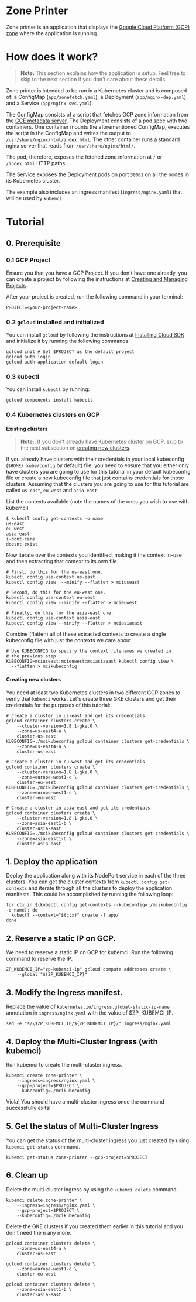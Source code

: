 # Zone Printer

Zone printer is an application that displays the
[Google Cloud Platform (GCP) zone](https://cloud.google.com/compute/docs/regions-zones/)
where the application is running. 

# How does it work?

> **Note:** This section explains how the application is setup. Feel free to skip to the next section if you don't care about these
details. 

Zone printer is intended to be run in a Kubernetes cluster and is
composed of: a ConfigMap (`app/zonefetch.yaml`), a Deployment
(`app/nginx-dep.yaml`) and a Service (`app/nginx-svc.yaml`).

The ConfigMap consists of a script that fetches GCP zone
information from the
[GCE metadata server](https://cloud.google.com/compute/docs/storing-retrieving-metadata). The Deployment consists of a pod
spec with two containers. One container mounts the aforementioned
ConfigMap, executes the script in the ConfigMap and writes the
output to `/usr/share/nginx/html/index.html`. The other container
runs a standard nginx server that reads from `/usr/share/nginx/html/`.

The pod, therefore, exposes the fetched zone information at
`/` or `/index.html` HTTP paths.

The Service exposes the Deployment pods on port `30061` on all the
nodes in its Kubernetes cluster.

The example also includes an Ingress manifest (`ingress/nginx.yaml`)
that will be used by `kubemci`.

# Tutorial

## 0. Prerequisite

### 0.1 GCP Project

Ensure you that you have a GCP Project. If you don't have one already,
you can create a project by following the instructions at
[Creating and Managing Projects](https://cloud.google.com/resource-manager/docs/creating-managing-projects).

After your project is created, run the following command in your
terminal:

```shell
PROJECT=<your-project-name>
```

### 0.2 `gcloud` installed and initialized

You can install `gcloud` by following the instructions at
[Installing Cloud SDK](https://cloud.google.com/sdk/downloads) and
initialize it by running the following commands:

```shell
gcloud init # Set $PROJECT as the default project
gcloud auth login
gcloud auth application-default login
```

### 0.3 kubectl

You can install `kubectl` by running:

```shell
gcloud components install kubectl
```

### 0.4 Kubernetes clusters on GCP

#### Existing clusters

> **Note:**: If you don't already have Kubernetes cluster on GCP,
skip to the next subsection on [creating new clusters](#creating-new-clusters).

If you already have clusters with their credentials in your local
kubeconfig (`$HOME/.kube/config` by default) file, you need to ensure
that you either only have clusters you are going to use for this
tutorial in your default kubeconfig file or create a new kubeconfig
file that just contains credentials for those clusters. Assuming that
the clusters you are going to use for this tutorial are called
`us-east`, `eu-west` and `asia-east`.

List the contexts available (note the names of the ones you wish to
use with kubemci)

```shell
$ kubectl config get-contexts -o name
us-east
eu-west
asia-east
i-dont-care
doesnt-exist
```

Now iterate over the contexts you identified, making it the context
in-use and then extracting that context to its own file.

```shell
# First, do this for the us-east one.
kubectl config use-context us-east
kubectl config view  --minify --flatten > mciuseast

# Second, do this for the eu-west one.
kubectl config use-context eu-west
kubectl config view --minify --flatten > mcieuwest

# Finally, do this for the asia-east one.
kubectl config use-context asia-east
kubectl config view --minify --flatten > mciasiaeast
```

Combine (flatten) all of these extracted contexts to create a
single kubeconfig file with just the contexts we care about

```shell
# Use KUBECONFIG to specify the context filenames we created in
# the previous step
KUBECONFIG=mciuseast:mcieuwest:mciasiaeast kubectl config view \
  --flatten > mcikubeconfig
```

#### Creating new clusters

You need at least two Kubernetes clusters in two different GCP zones to
verify that `kubemci` works. Let's create three GKE clusters and get
their credentials for the purposes of this tutorial:

```shell
# Create a cluster in us-east and get its credentials
gcloud container clusters create \
    --cluster-version=1.8.1-gke.0 \
    --zone=us-east4-a \
    cluster-us-east
KUBECONFIG=./mcikubeconfig gcloud container clusters get-credentials \
    --zone=us-east4-a \
    cluster-us-east

# Create a cluster in eu-west and get its credentials
gcloud container clusters create \
    --cluster-version=1.8.1-gke.0 \
    --zone=europe-west1-c \
    cluster-eu-west
KUBECONFIG=./mcikubeconfig gcloud container clusters get-credentials \
    --zone=europe-west1-c \
    cluster-eu-west

# Create a cluster in asia-east and get its credentials
gcloud container clusters create \
    --cluster-version=1.8.1-gke.0 \
    --zone=asia-east1-b \
    cluster-asia-east
KUBECONFIG=./mcikubeconfig gcloud container clusters get-credentials \
    --zone=asia-east1-b \
    cluster-asia-east
```

## 1. Deploy the application

Deploy the application along with its NodePort service in each of the
three clusters. You can get the cluster contexts from `kubectl config get-contexts` and iterate through all the clusters to deploy the
application manifests. This could be accomplished by running the
following loop:

```shell
for ctx in $(kubectl config get-contexts --kubeconfig=./mcikubeconfig -o name); do
  kubectl --context="${ctx}" create -f app/
done
```

## 2. Reserve a static IP on GCP.

We need to reserve a static IP on GCP for kubemci. Run the following
command to reserve the IP.

```shell
ZP_KUBEMCI_IP="zp-kubemci-ip" gcloud compute addresses create \
    --global "${ZP_KUBEMCI_IP}"
```

## 3. Modify the Ingress manifest.

Replace the value of `kubernetes.io/ingress.global-static-ip-name`
annotation in `ingress/nginx.yaml` with the value of $ZP_KUBEMCI_IP.

```shell
sed -e "s/\$ZP_KUBEMCI_IP/${ZP_KUBEMCI_IP}/" ingress/nginx.yaml
```

## 4. Deploy the Multi-Cluster Ingress (with kubemci)

Run kubemci to create the multi-cluster ingress.

```shell
kubemci create zone-printer \
    --ingress=ingress/nginx.yaml \
    --gcp-project=$PROJECT \
    --kubeconfig=./mcikubeconfig
```

Viola! You should have a multi-cluster ingress once the command
successfully exits!


## 5. Get the status of Multi-Cluster Ingress

You can get the status of the multi-cluster ingress you just created
by using `kubemci get-status` command.

```shell
kubemci get-status zone-printer --gcp-project=$PROJECT
```

## 6. Clean up

Delete the multi-cluster ingress by using the `kubemci delete` command.

```shell
kubemci delete zone-printer \
    --ingress=ingress/nginx.yaml \
    --gcp-project=$PROJECT \
    --kubeconfig=./mcikubeconfig
```

Delete the GKE clusters if you created them earlier in this tutorial
and you don't need them any more.

```shell
gcloud container clusters delete \
    --zone=us-east4-a \
    cluster-us-east

gcloud container clusters delete \
    --zone=europe-west1-c \
    cluster-eu-west

gcloud container clusters delete \
    --zone=asia-east1-b \
    cluster-asia-east
```

